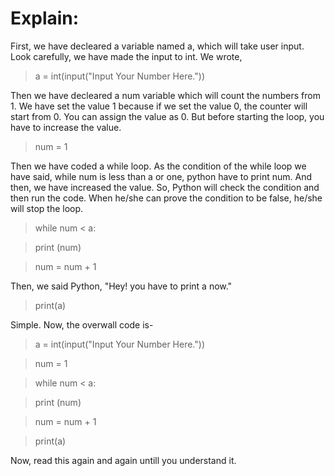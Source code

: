# Explain:

First, we have decleared a variable named a, which will take user input. Look carefully, we have made the input to int. We wrote,

> a = int(input("Input Your Number Here."))

Then we have decleared a num variable which will count the numbers from 1. We have set the value 1 because if we set the value 0, the counter will start from 0. You can assign the value as 0. But before starting the loop, you have to increase the value.

> num = 1

Then we have coded a while loop. As the condition of the while loop we have said, while num is less than a or one, python have to print num. And then, we have increased the value. So, Python will check the condition and then run the code. When he/she can prove the condition to be false, he/she will stop the loop.

> while num < a:

>   print (num)
  
>   num = num + 1
  
Then, we said Python, "Hey! you have to print a now."

> print(a)

Simple. Now, the overwall code is-

> a = int(input("Input Your Number Here."))

> num = 1

> while num < a:

>   print (num)
  
>   num = num + 1

> print(a)

Now, read this again and again untill you understand it.
